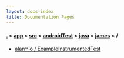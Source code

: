 ```yaml
---
layout: docs-index
title: Documentation Pages
---
```

#### [.](./../../../../../index) > [app](./../../../../index) > [src](./../../../index) > [androidTest](./../../index) > [java](./../index) > [james](./index) > **/**

- [alarmio / ExampleInstrumentedTest](alarmio/ExampleInstrumentedTest)
